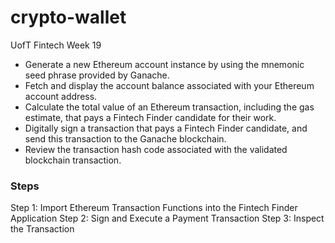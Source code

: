 # crypto-wallet
UofT Fintech Week 19

- Generate a new Ethereum account instance by using the mnemonic seed phrase provided by Ganache.
- Fetch and display the account balance associated with your Ethereum account address.
- Calculate the total value of an Ethereum transaction, including the gas estimate, that pays a Fintech Finder candidate for their work.
- Digitally sign a transaction that pays a Fintech Finder candidate, and send this transaction to the Ganache blockchain.
- Review the transaction hash code associated with the validated blockchain transaction.

### Steps
Step 1: Import Ethereum Transaction Functions into the Fintech Finder Application
Step 2: Sign and Execute a Payment Transaction
Step 3: Inspect the Transaction
